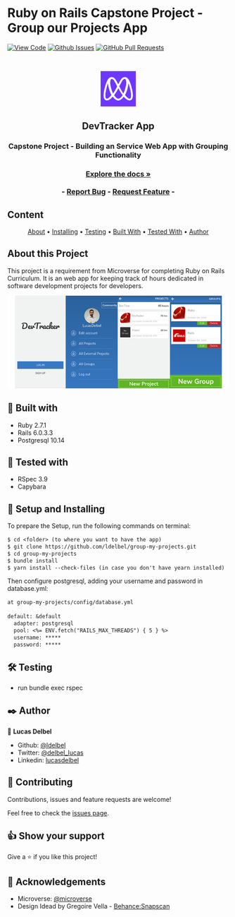 # Ruby on Rails Capstone Project - Group our Projects App

[![View Code](https://img.shields.io/badge/View%20-Code-green)]()
[![Github Issues](https://img.shields.io/badge/GitHub-Issues-orange)]()
[![GitHub Pull Requests](https://img.shields.io/badge/GitHub-Pull%20Requests-blue)]()

<br />
<p align="center">
  <a href="https://github.com/ldelbel/group-our-projects">
    <img src="./app/assets/images/microverse.png" alt="Logo" width="80" height="80">
  </a>

  <h2 align="center">DevTracker App</h2>

  <h3 align="center">Capstone Project - Building an Service Web App with Grouping Functionality<h3>
  <p align="center">
    <a href="https://github.com/ldelbel/group-our-projects"><strong>Explore the docs »</strong></a>
    <br />
    <br />
    -
    <a href="https://github.com/ldelbel/group-our-projects/issues">Report Bug</a>
    -
    <a href="https://github.com/ldelbel/group-our-projects/pulls">Request Feature</a>
    -
  </p>
</p>
    
## Content

<p align="center">
  <a href="#about">About</a> •
  <a href="#ins">Installing</a> •
  <a href="#testing">Testing</a> •
  <a href="#with">Built With</a> •
  <a href="#tested">Tested With</a> •
  <a href="#author">Author</a>
</p>

## About this Project <a name = "about"></a>

This project is a requirement from Microverse for completing Ruby on Rails Curriculum. It is an web app for keeping track of hours dedicated in software development projects for developers.


![screenshot](./app/assets/images/screenshot.png)

## 🔧 Built with<a name = "with"></a>

- Ruby 2.7.1
- Rails 6.0.3.3
- Postgresql 10.14

## 🔧 Tested with<a name = "tested"></a>

- RSpec 3.9
- Capybara

## 🔨 Setup and Installing <a name = "ins"></a>

To prepare the Setup, run the following commands on terminal:

```
$ cd <folder> (to where you want to have the app)
$ git clone https://github.com/ldelbel/group-my-projects.git
$ cd group-my-projects
$ bundle install
$ yarn install --check-files (in case you don't have yearn installed)
```
Then configure postgresql, adding your username and password in database.yml:

```
at group-my-projects/config/database.yml

default: &default
  adapter: postgresql 
  pool: <%= ENV.fetch("RAILS_MAX_THREADS") { 5 } %>
  username: *****
  password: *****
```

## 🛠 Testing <a name = "testing"></a>

- run bundle exec rspec

## ✒️ Author <a name = "author"></a>

👤 **Lucas Delbel**

- Github: [@ldelbel](https://github.com/ldelbel)
- Twitter: [@delbel_lucas](https://twitter.com/delbel_lucas)
- Linkedin: [lucasdelbel](https://www.linkedin.com/in/lucasdelbel/)

## 🤝 Contributing

Contributions, issues and feature requests are welcome!

Feel free to check the [issues page]().

## 👍 Show your support

Give a ⭐️ if you like this project!

## :clap: Acknowledgements

- Microverse: [@microverse](https://www.microverse.org/)
- Design Idead by Gregoire Vella -  [Behance:Snapscan](https://www.behance.net/gallery/19759151/Snapscan-iOs-design-and-branding?tracking_source=)

